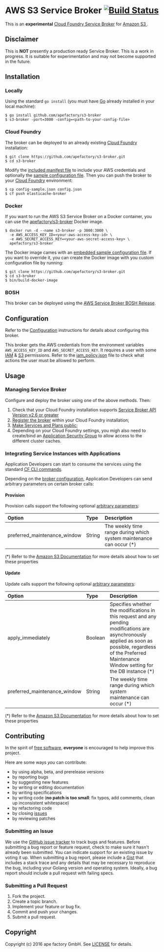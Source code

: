 # AWS S3 Service Broker [![Build Status](https://travis-ci.org/apefactory/s3-broker.png)](https://travis-ci.org/apefactory/s3-broker)

This is an **experimental** [Cloud Foundry Service Broker](https://docs.cloudfoundry.org/services/overview.html) for [Amazon S3  ](https://aws.amazon.com/s3/).


## Disclaimer

This is **NOT** presently a production ready Service Broker. This is a work in progress. It is suitable for experimentation and may not become supported in the future.

## Installation

### Locally

Using the standard `go install` (you must have [Go](https://golang.org/) already installed in your local machine):

```
$ go install github.com/apefactory/s3-broker
$ s3-broker -port=3000 -config=<path-to-your-config-file>
```

### Cloud Foundry

The broker can be deployed to an already existing [Cloud Foundry](https://www.cloudfoundry.org/) installation:

```
$ git clone https://github.com/apefactory/s3-broker.git
$ cd s3-broker
```

Modify the [included manifest file](https://github.com/apefactory/s3-broker/blob/master/manifest.yml) to include your AWS credentials and optionally the [sample configuration file](https://github.com/apefactory/s3-broker/blob/master/config-sample.json). Then you can push the broker to your [Cloud Foundry](https://www.cloudfoundry.org/) environment:

```
$ cp config-sample.json config.json
$ cf push elasticache-broker
```

### Docker

If you want to run the AWS S3 Service Broker on a Docker container, you can use the [apefactory/s3-broker](https://registry.hub.docker.com/u/apefactory/s3-broker/) Docker image.

```
$ docker run -d --name s3-broker -p 3000:3000 \
  -e AWS_ACCESS_KEY_ID=<your-aws-access-key-id> \
  -e AWS_SECRET_ACCESS_KEY=<your-aws-secret-access-key> \
  apefactory/s3-broker
```

The Docker image cames with an [embedded sample configuration file](https://github.com/apefactory/s3-broker/blob/master/config-sample.json). If you want to override it, you can create the Docker image with you custom configuration file by running:

```
$ git clone https://github.com/apefactory/s3-broker.git
$ cd s3-broker
$ bin/build-docker-image
```

### BOSH

This broker can be deployed using the [AWS Service Broker BOSH Release](https://github.com/cf-platform-eng/aws-broker-boshrelease).

## Configuration

Refer to the [Configuration](https://github.com/apefactory/s3-broker/blob/master/CONFIGURATION.md) instructions for details about configuring this broker.

This broker gets the AWS credentials from the environment variables `AWS_ACCESS_KEY_ID` and `AWS_SECRET_ACCESS_KEY`. It requires a user with some [IAM](https://aws.amazon.com/iam/) & [S3](https://aws.amazon.com/s3/) permissions. Refer to the [iam_policy.json](https://github.com/apefactory/s3-broker/blob/master/iam_policy.json) file to check what actions the user must be allowed to perform.

## Usage

### Managing Service Broker

Configure and deploy the broker using one of the above methods. Then:

1. Check that your Cloud Foundry installation supports [Service Broker API Version v2.6 or greater](https://docs.cloudfoundry.org/services/api.html#changelog)
2. [Register the broker](https://docs.cloudfoundry.org/services/managing-service-brokers.html#register-broker) within your Cloud Foundry installation;
3. [Make Services and Plans public](https://docs.cloudfoundry.org/services/access-control.html#enable-access);
4. Depending on your Cloud Foundry settings, you migh also need to create/bind an [Application Security Group](https://docs.cloudfoundry.org/adminguide/app-sec-groups.html) to allow access to the different cluster caches.

### Integrating Service Instances with Applications

Application Developers can start to consume the services using the standard [CF CLI commands](https://docs.cloudfoundry.org/devguide/services/managing-services.html).

Depending on the [broker configuration](https://github.com/apefactory/elasticache-broker/blob/master/CONFIGURATION.md#elasticache-broker-configuration), Application Developers can send arbitrary parameters on certain broker calls:

#### Provision

Provision calls support the following optional [arbitrary parameters](https://docs.cloudfoundry.org/devguide/services/managing-services.html#arbitrary-params-create):

| Option                       | Type    | Description
|:-----------------------------|:------- |:-----------
| preferred_maintenance_window | String  | The weekly time range during which system maintenance can occur (*)

(*) Refer to the [Amazon S3 Documentation](https://aws.amazon.com/documentation/s3/) for more details about how to set these properties

#### Update

Update calls support the following optional [arbitrary parameters](https://docs.cloudfoundry.org/devguide/services/managing-services.html#arbitrary-params-update):

| Option                       | Type    | Description
|:-----------------------------|:------- |:-----------
| apply_immediately            | Boolean | Specifies whether the modifications in this request and any pending modifications are asynchronously applied as soon as possible, regardless of the Preferred Maintenance Window setting for the DB instance (*)
| preferred_maintenance_window | String  | The weekly time range during which system maintenance can occur (*)

(*) Refer to the [Amazon S3 Documentation](https://aws.amazon.com/documentation/s3/)  for more details about how to set these properties
## Contributing

In the spirit of [free software](http://www.fsf.org/licensing/essays/free-sw.html), **everyone** is encouraged to help improve this project.

Here are some ways *you* can contribute:

* by using alpha, beta, and prerelease versions
* by reporting bugs
* by suggesting new features
* by writing or editing documentation
* by writing specifications
* by writing code (**no patch is too small**: fix typos, add comments, clean up inconsistent whitespace)
* by refactoring code
* by closing [issues](https://github.com/apefactory/s3-broker/issues)
* by reviewing patches

### Submitting an Issue

We use the [GitHub issue tracker](https://github.com/apefactory/s3-broker/issues) to track bugs and features. Before submitting a bug report or feature request, check to make sure it hasn't already been submitted. You can indicate support for an existing issue by voting it up. When submitting a bug report, please include a [Gist](http://gist.github.com/) that includes a stack trace and any details that may be necessary to reproduce the bug, including your Golang version and operating system. Ideally, a bug report should include a pull request with failing specs.

### Submitting a Pull Request

1. Fork the project.
2. Create a topic branch.
3. Implement your feature or bug fix.
4. Commit and push your changes.
5. Submit a pull request.

## Copyright

Copyright (c) 2016 ape factory GmbH. See [LICENSE](https://github.com/apefactory/s3-broker/blob/master/LICENSE) for details.
